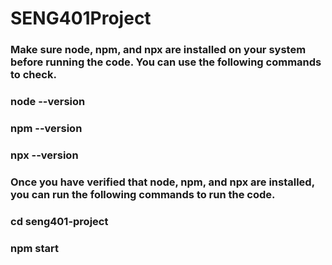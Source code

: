 # SENG401Project

### Make sure node, npm, and npx are installed on your system before running the code. You can use the following commands to check. 
### node --version
### npm --version
### npx --version

### Once you have verified that node, npm, and npx are installed, you can run the following commands to run the code.
### cd seng401-project
### npm start


